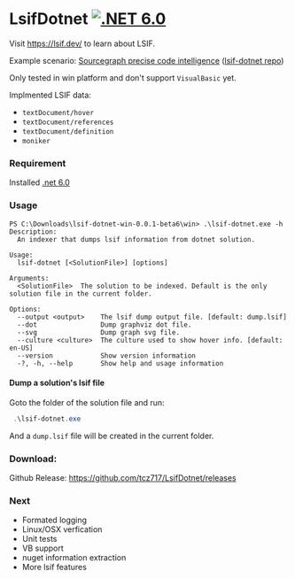 # LsifDotnet [![.NET 6.0](https://github.com/tcz717/LsifDotnet/actions/workflows/dotnet.yml/badge.svg)](https://github.com/tcz717/LsifDotnet/actions/workflows/dotnet.yml)

Visit https://lsif.dev/ to learn about LSIF.

Example scenario: [Sourcegraph precise code intelligence](https://docs.sourcegraph.com/code_intelligence/explanations/precise_code_intelligence) ([lsif-dotnet repo](https://sourcegraph.com/github.com/tcz717/LsifDotnet/-/blob/LsifDotnet/Program.cs))


Only tested in win platform and don't support `VisualBasic` yet.

Implmented LSIF data:

- `textDocument/hover`
- `textDocument/references`
- `textDocument/definition`
- `moniker`

### Requirement

Installed [.net 6.0](https://dotnet.microsoft.com/en-us/download/dotnet/6.0)

### Usage

```
PS C:\Downloads\lsif-dotnet-win-0.0.1-beta6\win> .\lsif-dotnet.exe -h
Description:
  An indexer that dumps lsif information from dotnet solution.

Usage:
  lsif-dotnet [<SolutionFile>] [options]

Arguments:
  <SolutionFile>  The solution to be indexed. Default is the only solution file in the current folder.

Options:
  --output <output>    The lsif dump output file. [default: dump.lsif]
  --dot                Dump graphviz dot file.
  --svg                Dump graph svg file.
  --culture <culture>  The culture used to show hover info. [default: en-US]
  --version            Show version information
  -?, -h, --help       Show help and usage information

```

#### Dump a solution's lsif file

Goto the folder of the solution file and run:
```powershell
 .\lsif-dotnet.exe
```

And a `dump.lsif` file will be created in the current folder.

### Download:

Github Release: https://github.com/tcz717/LsifDotnet/releases

### Next

- Formated logging
- Linux/OSX verfication
- Unit tests
- VB support
- nuget information extraction
- More lsif features
